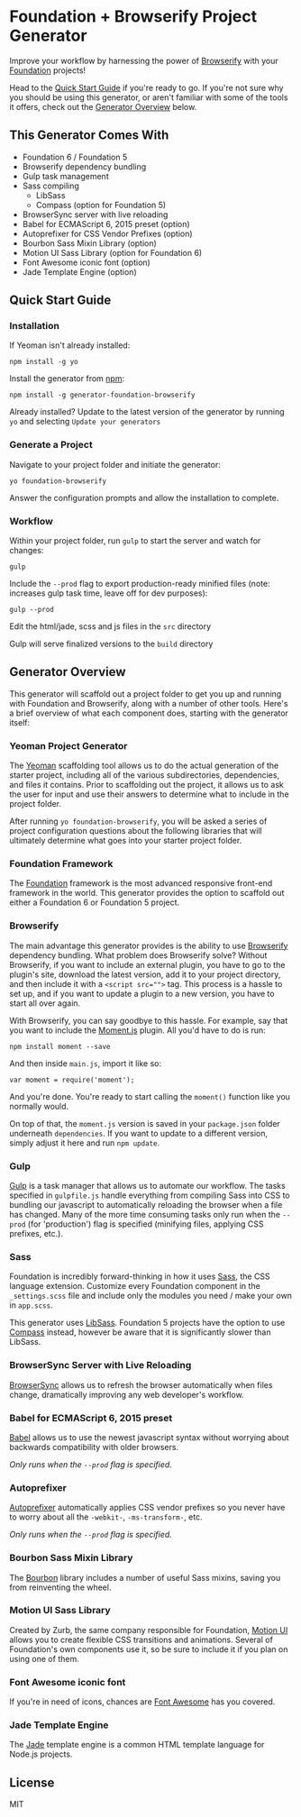 # Foundation + Browserify Project Generator

Improve your workflow by harnessing the power of [Browserify](http://browserify.org/) with your [Foundation](http://foundation.zurb.com/) projects!

Head to the [Quick Start Guide](#quick-start) if you're ready to go. If you're not sure why you should be using this generator, or aren't familiar with some of the tools it offers, check out the [Generator Overview](#overview) below.

## This Generator Comes With

* Foundation 6 / Foundation 5
* Browserify dependency bundling
* Gulp task management
* Sass compiling
  * LibSass
  * Compass (option for Foundation 5)
* BrowserSync server with live reloading
* Babel for ECMAScript 6, 2015 preset (option)
* Autoprefixer for CSS Vendor Prefixes (option)
* Bourbon Sass Mixin Library (option)
* Motion UI Sass Library (option for Foundation 6)
* Font Awesome iconic font (option)
* Jade Template Engine (option)

## <a name="quick-start"></a>Quick Start Guide

### Installation

If Yeoman isn't already installed:

```
npm install -g yo
```

Install the generator from [npm](https://www.npmjs.com/package/generator-foundation-browserify):

```
npm install -g generator-foundation-browserify
```

Already installed? Update to the latest version of the generator by running `yo` and selecting `Update your generators`

### Generate a Project

Navigate to your project folder and initiate the generator:

```
yo foundation-browserify
```

Answer the configuration prompts and allow the installation to complete.

### Workflow

Within your project folder, run `gulp` to start the server and watch for changes:

```
gulp
```

Include the `--prod` flag to export production-ready minified files (note: increases gulp task time, leave off for dev purposes):

```
gulp --prod
```

Edit the html/jade, scss and js files in the `src` directory

Gulp will serve finalized versions to the `build` directory

## <a name="overview"></a>Generator Overview

This generator will scaffold out a project folder to get you up and running with Foundation and Browserify, along with a number of other tools. Here's a brief overview of what each component does, starting with the generator itself:

### Yeoman Project Generator

The [Yeoman](http://yeoman.io/) scaffolding tool allows us to do the actual generation of the starter project, including all of the various subdirectories, dependencies, and files it contains. Prior to scaffolding out the project, it allows us to ask the user for input and use their answers to determine what to include in the project folder.

After running `yo foundation-browserify`, you will be asked a series of project configuration questions about the following libraries that will ultimately determine what goes into your starter project folder.

### Foundation Framework

The [Foundation](http://foundation.zurb.com/) framework is the most advanced responsive front-end framework in the world. This generator provides the option to scaffold out either a Foundation 6 or Foundation 5 project.

### Browserify

The main advantage this generator provides is the ability to use [Browserify](http://browserify.org/) dependency bundling. What problem does Browserify solve? Without Browserify, if you want to include an external plugin, you have to go to the plugin's site, download the latest version, add it to your project directory, and then include it with a `<script src="">` tag. This process is a hassle to set up, and if you want to update a plugin to a new version, you have to start all over again.

With Browserify, you can say goodbye to this hassle. For example, say that you want to include the [Moment.js](http://momentjs.com/) plugin. All you'd have to do is run:

```
npm install moment --save
```

And then inside `main.js`, import it like so:

```
var moment = require('moment');
```

And you're done. You're ready to start calling the `moment()` function like you normally would.

On top of that, the `moment.js` version is saved in your `package.json` folder underneath `dependencies`. If you want to update to a different version, simply adjust it here and run `npm update`.

### Gulp

[Gulp](http://gulpjs.com/) is a task manager that allows us to automate our workflow. The tasks specified in `gulpfile.js` handle everything from compiling Sass into CSS to bundling our javascript to automatically reloading the browser when a file has changed. Many of the more time consuming tasks only run when the `--prod` (for 'production') flag is specified (minifying files, applying CSS prefixes, etc.).

### Sass

Foundation is incredibly forward-thinking in how it uses [Sass](http://sass-lang.com/), the CSS language extension. Customize every Foundation component in the `_settings.scss` file and include only the modules you need / make your own in `app.scss`.

This generator uses [LibSass](http://sass-lang.com/libsass). Foundation 5 projects have the option to use [Compass](http://compass-style.org/) instead, however be aware that it is significantly slower than LibSass.

### BrowserSync Server with Live Reloading

[BrowserSync](https://www.browsersync.io/) allows us to refresh the browser automatically when files change, dramatically improving any web developer's workflow.

### Babel for ECMAScript 6, 2015 preset

[Babel](http://babeljs.io/) allows us to use the newest javascript syntax without worrying about backwards compatibility with older browsers.

*Only runs when the `--prod` flag is specified.*

### Autoprefixer

[Autoprefixer](https://css-tricks.com/autoprefixer/) automatically applies CSS vendor prefixes so you never have to worry about all the `-webkit-`, `-ms-transform-`, etc.

*Only runs when the `--prod` flag is specified.*

### Bourbon Sass Mixin Library

The [Bourbon](http://bourbon.io/) library includes a number of useful Sass mixins, saving you from reinventing the wheel.

### Motion UI Sass Library

Created by Zurb, the same company responsible for Foundation, [Motion UI](http://zurb.com/playground/motion-ui) allows you to create flexible CSS transitions and animations. Several of Foundation's own components use it, so be sure to include it if you plan on using one of them.

### Font Awesome iconic font

If you're in need of icons, chances are [Font Awesome](https://fortawesome.github.io/Font-Awesome/) has you covered.

### Jade Template Engine

The [Jade](http://jade-lang.com/) template engine is a common HTML template language for Node.js projects.

## License

MIT
